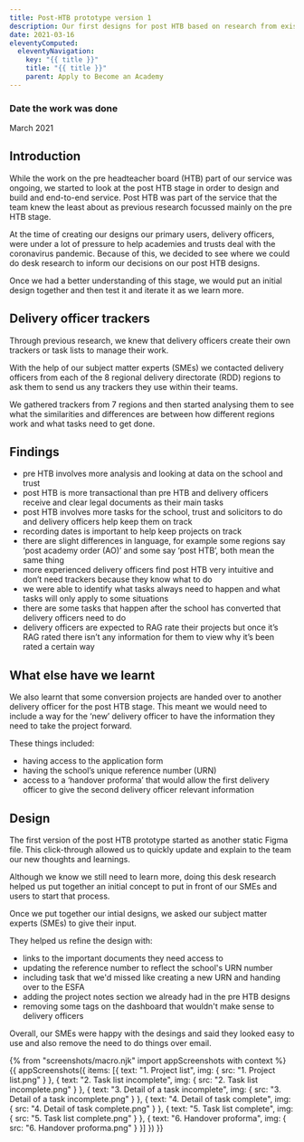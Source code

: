 ```yaml
---
title: Post-HTB prototype version 1
description: Our first designs for post HTB based on research from existing trackers delivery officers use and input from our subject matter experts.
date: 2021-03-16
eleventyComputed:
  eleventyNavigation:
    key: "{{ title }}"
    title: "{{ title }}"
    parent: Apply to Become an Academy
---
```



### Date the work was done
March 2021

## Introduction

While the work on the pre headteacher board (HTB) part of our service was ongoing, we started to look at the post HTB stage in order to design and build and end-to-end service. Post HTB was part of the service that the team knew the least about as previous research focussed mainly on the pre HTB stage.

At the time of creating our designs our primary users, delivery officers, were under a lot of pressure to help academies and trusts deal with the coronavirus pandemic. Because of this, we decided to see where we could do desk research to inform our decisions on our post HTB designs.

Once we had a better understanding of this stage, we would put an initial design together and then test it and iterate it as we learn more.

## Delivery officer trackers

Through previous research, we knew that delivery officers create their own trackers or task lists to manage their work.

With the help of our subject matter experts (SMEs) we contacted delivery officers from each of the 8 regional delivery directorate (RDD) regions to ask them to send us any trackers they use within their teams.

We gathered trackers from 7 regions and then started analysing them to see what the similarities and differences are between how different regions work and what tasks need to get done.

## Findings

- pre HTB involves more analysis and looking at data on the school and trust
- post HTB is more transactional than pre HTB and delivery officers receive and clear legal documents as their main tasks
- post HTB involves more tasks for the school, trust and solicitors to do and delivery officers help keep them on track
- recording dates is important to help keep projects on track
- there are slight differences in language, for example some regions say ‘post academy order (AO)’ and some say ‘post HTB’, both mean the same thing
- more experienced delivery officers find post HTB very intuitive and don’t need trackers because they know what to do
- we were able to identify what tasks always need to happen and what tasks will only apply to some situations
- there are some tasks that happen after the school has converted that delivery officers need to do
- delivery officers are expected to RAG rate their projects but once it’s RAG rated there isn’t any information for them to view why it’s been rated a certain way

## What else have we learnt

We also learnt that some conversion projects are handed over to another delivery officer for the post HTB stage. This meant we would need to include a way for the ‘new’ delivery officer to have the information they need to take the project forward.

These things included:

- having access to the application form
- having the school’s unique reference number (URN)
- access to a ‘handover proforma’ that would allow the first delivery officer to give the second delivery officer relevant information

## Design

The first version of the post HTB prototype started as another static Figma file. This click-through allowed us to quickly update and explain to the team our new thoughts and learnings.

Although we know we still need to learn more, doing this desk research helped us put together an initial concept to put in front of our SMEs and users to start that process.

Once we put together our intial designs, we asked our subject matter experts (SMEs) to give their input.

They helped us refine the design with:

- links to the important documents they need access to
- updating the reference number to reflect the school's URN number
- including task that we'd missed like creating a new URN and handing over to the ESFA
- adding the project notes section we already had in the pre HTB designs
- removing some tags on the dashboard that wouldn't make sense to delivery officers

Overall, our SMEs were happy with the desings and said they looked easy to use and also remove the need to do things over email.

{% from "screenshots/macro.njk" import appScreenshots with context %}
{{ appScreenshots({
  items: [{
      text: "1. Project list",
      img: { src: "1. Project list.png" }
    }, {
      text: "2. Task list incomplete",
      img: { src: "2. Task list incomplete.png" }
    }, {
      text: "3. Detail of a task incomplete",
      img: { src: "3. Detail of a task incomplete.png" }
    }, {
      text: "4. Detail of task complete",
      img: { src: "4. Detail of task complete.png" }
    }, {
      text: "5. Task list complete",
      img: { src: "5. Task list complete.png" }
    }, {
      text: "6. Handover proforma",
      img: { src: "6. Handover proforma.png" }
    }]
}) }}

